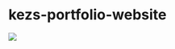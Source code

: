 # kezs-portfolio-website

<a href="https://github.com/kchanguin/module_3_challenge">
        <img src="c:\Users\Keziah\Pictures\Screenshots\Screenshot (61).png">
        </a>